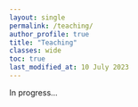 ```yaml
---
layout: single
permalink: /teaching/
author_profile: true
title: "Teaching"
classes: wide
toc: true
last_modified_at: 10 July 2023
---
```


In progress...

